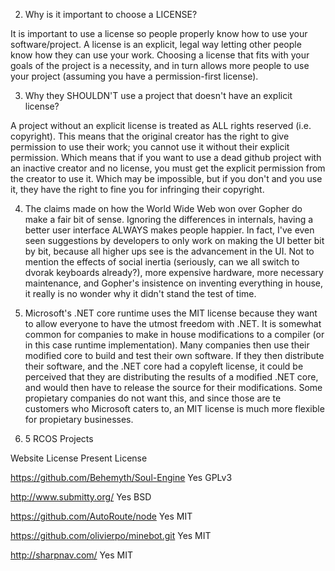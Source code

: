 2. Why is it important to choose a LICENSE?

It is important to use a license so people properly know how to use your software/project. A license is an explicit, legal way letting other people know how they can use your work. Choosing a license that fits with your goals of the project is a necessity, and in turn allows more people to use your project (assuming you have a permission-first license).

3. Why they SHOULDN'T use a project that doesn't have an explicit license?

A project without an explicit license is treated as ALL rights reserved (i.e. copyright). This means that the original creator has the right to give permission to use their work; you cannot use it without their explicit permission. Which means that if you want to use a dead github project with an inactive creator and no license, you must get the explicit permission from the creator to use it. Which may be impossible, but if you don't and you use it, they have the right to fine you for infringing their copyright.

4. The claims made on how the World Wide Web won over Gopher do make a fair bit of sense. Ignoring the differences in internals, having a better user interface ALWAYS makes people happier. In fact, I've even seen suggestions by developers to only work on making the UI better bit by bit, because all higher ups see is the advancement in the UI. Not to mention the effects of social inertia (seriously, can we all switch to dvorak keyboards already?), more expensive hardware, more necessary maintenance, and Gopher's insistence on inventing everything in house, it really is no wonder why it didn't stand the test of time.

5. Microsoft's .NET core runtime uses the MIT license because they want to allow everyone to have the utmost freedom with .NET. It is somewhat common for companies to make in house modifications to a compiler (or in this case runtime implementation). Many companies then use their modified core to build and test their own software. If they then distribute their software, and the .NET core had a copyleft license, it could be perceived that they are distributing the results of a modified .NET core, and would then have to release the source for their modifications. Some propietary companies do not want this, and since those are te customers who Microsoft caters to, an MIT license is much more flexible for propietary businesses.


9. 5 RCOS Projects

Website                                   License Present   License 

https://github.com/Behemyth/Soul-Engine   Yes               GPLv3

http://www.submitty.org/                  Yes               BSD 

https://github.com/AutoRoute/node         Yes               MIT

https://github.com/olivierpo/minebot.git  Yes               MIT

http://sharpnav.com/                      Yes               MIT